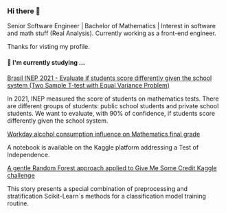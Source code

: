 ### Hi there 👋

Senior Software Engineer | Bachelor of Mathematics | Interest in software and math stuff (Real Analysis).
Currently working as a front-end engineer.

Thanks for visting my profile.

#### 🌱 I'm currently studying ...

[Brasil INEP 2021 - Evaluate if students score differently given the school system (Two Sample T-test with Equal Variance Problem)](https://colab.research.google.com/drive/1e3ZTI9pN-nc2Tn9EVo0Dm72s7KrBZHCi?usp=sharing)

In 2021, INEP measured the score of students on mathematics tests. There are different groups of students: public school students and private school students. We want to evaluate, with 90% of confidence, if students score differently given the school system.

[Workday alcohol consumption influence on Mathematics final grade](https://www.kaggle.com/code/angellicaaraujo/workday-alcohol-consumption-influence-on-mathemati/notebook)

A notebook is available on the Kaggle platform addressing a Test of Independence.

[A gentle Random Forest approach applied to Give Me Some Credit Kaggle challenge](https://medium.com/p/35657214fb40)

This story presents a special combination of preprocessing and stratification Scikit-Learn`s methods for a classification model training routine.

<!--
**angellicacardozo/angellicacardozo** is a ✨ _special_ ✨ repository because its `README.md` (this file) appears on your GitHub profile.

Here are some ideas to get you started:

- 🔭 I’m currently working on ...
- 🌱 I’m currently learning ...
- 👯 I’m looking to collaborate on ...
- 🤔 I’m looking for help with ...
- 💬 Ask me about ...
- 📫 How to reach me: ...
- 😄 Pronouns: ...
- ⚡ Fun fact: ...
-->
